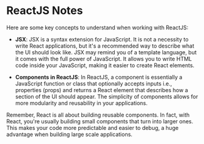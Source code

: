# ReactJS Notes

Here are some key concepts to understand when working with ReactJS:

- **JSX**: JSX is a syntax extension for JavaScript. It is not a necessity to write React applications, but it's a recommended way to describe what the UI should look like. JSX may remind you of a template language, but it comes with the full power of JavaScript. It allows you to write HTML code inside your JavaScript, making it easier to create React elements.

- **Components in ReactJS**: In ReactJS, a component is essentially a JavaScript function or class that optionally accepts inputs i.e., properties (props) and returns a React element that describes how a section of the UI should appear. The simplicity of components allows for more modularity and reusability in your applications.

Remember, React is all about building reusable components. In fact, with React, you're usually building small components that turn into larger ones. This makes your code more predictable and easier to debug, a huge advantage when building large scale applications.
